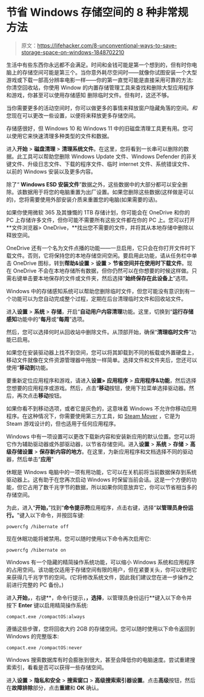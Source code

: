 # 节省 Windows 存储空间的 8 种非常规方法

> 原文：<https://lifehacker.com/8-unconventional-ways-to-save-storage-space-on-windows-1848702210>

生活中有些东西你永远都不会满足。时间和金钱可能是第一个想到的，但有时你电脑上的存储空间可能是第三个。当你意外耗尽空间时——就像你试图安装一个大型游戏或下载一部高分辨率电影一样——你的第一直觉可能是直接采用可靠的方法:你清空回收站，你使用 Window 的内置存储管理工具来查找和删除大型应用程序和游戏，你甚至可以使用存储感知 删除临时文件。但有时，这还不够。 

当你需要更多的活动空间时，你可以做更多的事情来释放窗户隐藏角落的空间。*和*您现在可以更改一些设置，以便将来释放更多存储空间。

存储感很好，但 Windows 10 和 Windows 11 中的旧磁盘清理工具更有用。您可以使用它来快速清理多种类型的文件和数据。

进入**开始** > **磁盘清理** > **清理系统文件**。在这里，您将看到一长串可以删除的数据。此工具可以帮助您删除 Windows Update 文件、Windows Defender 的非关键文件、升级日志文件、下载的程序文件、临时 internet 文件、系统错误文件、以前的 Windows 安装以及更多内容。

除了“ **Windows ESD 安装文件**”数据之外，这些数据中的大部分都可以安全删除。该数据用于将您的电脑重置为出厂设置。如果您删除这些数据(这样做是可以的)，您将需要使用外部安装介质来重置您的电脑(如果需要的话)。

如果你使用微软 365 及其慷慨的 1TB 存储计划，你可能会在 OneDrive 和你的 PC 上存储许多文件，但你可能不需要所有这些文件都在你的 PC 上。您可以打开**文件浏览器> OneDrive，**找出您不需要的文件，并将其从本地存储中删除以释放空间。

OneDrive 还有一个名为文件点播的功能——一旦启用，它只会在你打开文件时下载文件。否则，它将保持您的本地存储空间空闲。要启用此功能，请从任务栏中单击 OneDrive 图标，转到**帮助&设置** > **设置** > **节省空间并在使用时下载文件**。现在 OneDrive 不会在本地存储所有数据，但你仍然可以在你想要的时候这样做。只需右键单击要本地保存的文件或文件夹，然后选择“**始终保存在此设备上**”选项。

Windows 中的存储感知系统可以帮助您删除临时文件，但您可能没有意识到有一个功能可以为您自动完成整个过程，定期在后台清理临时文件和回收站文件。

进入**设置** > **系统** > **存储**，开启“**自动用户内容清理**功能。这里，切换到“**运行存储感知**功能中的“**每月**或“**每周**”选项。

然后，您可以选择何时从回收站中删除文件。从顶部开始，确保“**清理临时文件**”功能已启用。

如果您在安装驱动器上找不到空间，您可以将其卸载到不同的板载或外置硬盘上，移动文件就像在文件资源管理器中拖放一样简单。选择文件和文件夹后，您还可以使用“**移动到**功能。

要重新定位应用程序和游戏，请进入**设置>** **应用程序** > **应用程序&功能**，然后选择您想要的应用程序或游戏。然后，点击“**移动**按钮，使用下拉菜单选择驱动器。然后，再次点击**移动**按钮。

如果你看不到移动选项，或者它是灰色的，这意味着 Windows 不允许你移动应用程序。在这种情况下，你需要使用第三方工具，如 [Steam Mover](http://www.traynier.com/software/steammover) ，它是为 Steam 游戏设计的，但也适用于任何应用程序。

Windows 中有一项设置可以更改下载新内容和安装新应用的默认位置。您可以将它作为辅助驱动器或外部驱动器，以节省存储空间。进入**设置** > **系统** > **存储** > **高级存储设置** > **保存新内容的地方**。在这里，为新应用程序和文档选择不同的驱动器，然后单击“**应用**”

休眠是 Windows 电脑中的一项有用功能，它可以在关机前将当前数据保存到系统驱动器上。这有助于在您再次启动 Windows 时保留当前会话。这是一个方便的功能，但它占用了数千兆字节的数据，所以如果你同意放弃它，你可以节省相当多的存储空间。

为此，进入“**开始，**”找到“**命令提示符**应用程序，点击右键，选择“**以管理员身份运行。**"键入以下命令，并按回车键:

`powercfg /hibernate off`

现在休眠功能将被禁用。您可以随时使用以下命令再次启用它:

`powercfg /hibernate on`

Windows 有一个隐藏的精简操作系统功能，可以缩小 Windows 系统和应用程序的占用空间。该功能仅适用于存储空间有限的用户，但在紧要关头，你可以使用它来获得几千兆字节的空间。(它将修改系统文件，因此我们建议您在进一步操作之前进行完整的 PC 备份。)

进入**开始，**，右键**，命令行提示，**，选择**，以管理员身份运行**键入以下命令并按下 **Enter** 键以启用精简操作系统:

`compact.exe /compactOS:always`

遵循这些步骤，您将回收大约 2GB 的存储空间。您可以随时使用以下命令返回到 Windows 的完整版本:

`compact.exe /compactOS:never`

Windows 搜索数据库有时会膨胀到很大，甚至会降低你的电脑速度。尝试重建搜索索引，看看是否可以获得一些存储空间。

进入**设置** > **隐私和安全** > **搜索窗口** > **高级搜索索引器设置**。点击**高级**按钮，然后在**故障排除**部分，点击**重建**和 **OK** 确认。